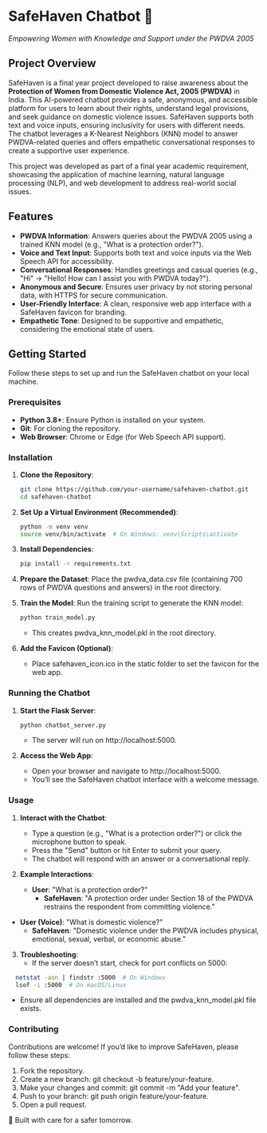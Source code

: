 # SafeHaven Chatbot 🤝
 
*Empowering Women with Knowledge and Support under the PWDVA 2005*

## Project Overview

SafeHaven is a final year project developed to raise awareness about the **Protection of Women from Domestic Violence Act, 2005 (PWDVA)** in India. This AI-powered chatbot provides a safe, anonymous, and accessible platform for users to learn about their rights, understand legal provisions, and seek guidance on domestic violence issues. SafeHaven supports both text and voice inputs, ensuring inclusivity for users with different needs. The chatbot leverages a K-Nearest Neighbors (KNN) model to answer PWDVA-related queries and offers empathetic conversational responses to create a supportive user experience.

This project was developed as part of a final year academic requirement, showcasing the application of machine learning, natural language processing (NLP), and web development to address real-world social issues.

## Features

- **PWDVA Information**: Answers queries about the PWDVA 2005 using a trained KNN model (e.g., "What is a protection order?").
- **Voice and Text Input**: Supports both text and voice inputs via the Web Speech API for accessibility.
- **Conversational Responses**: Handles greetings and casual queries (e.g., "Hi" → "Hello! How can I assist you with PWDVA today?").
- **Anonymous and Secure**: Ensures user privacy by not storing personal data, with HTTPS for secure communication.
- **User-Friendly Interface**: A clean, responsive web app interface with a SafeHaven favicon for branding.
- **Empathetic Tone**: Designed to be supportive and empathetic, considering the emotional state of users.

## Getting Started

Follow these steps to set up and run the SafeHaven chatbot on your local machine.

### Prerequisites

- **Python 3.8+**: Ensure Python is installed on your system.
- **Git**: For cloning the repository.
- **Web Browser**: Chrome or Edge (for Web Speech API support).

### Installation

1. **Clone the Repository**:
   ```bash
   git clone https://github.com/your-username/safehaven-chatbot.git
   cd safehaven-chatbot
   
2. **Set Up a Virtual Environment (Recommended)**:
   ```bash
   python -m venv venv
   source venv/bin/activate  # On Windows: venv\Scripts\activate
   
3. **Install Dependencies**:
   ```bash
   pip install -r requirements.txt
   
4. **Prepare the Dataset**:
   Place the pwdva_data.csv file (containing 700 rows of PWDVA questions and answers) in the 
   root directory.

5. **Train the Model**:
   Run the training script to generate the KNN model:
   ```bash
   python train_model.py
   ```
   - This creates pwdva_knn_model.pkl in the root directory.

6. **Add the Favicon (Optional)**:
   - Place safehaven_icon.ico in the static folder to set the favicon for the web app.

### Running the Chatbot

1. **Start the Flask Server**:
   ```bash
   python chatbot_server.py
   ```
   
   - The server will run on http://localhost:5000.

2. **Access the Web App**:
   - Open your browser and navigate to http://localhost:5000.
   - You’ll see the SafeHaven chatbot interface with a welcome message.

### Usage
1. **Interact with the Chatbot**:
   - Type a question (e.g., "What is a protection order?") or click the microphone button to speak.
   - Press the "Send" button or hit Enter to submit your query.
   - The chatbot will respond with an answer or a conversational reply.

2. **Example Interactions**:
   - **User**: "What is a protection order?"
      - **SafeHaven**: "A protection order under Section 18 of the PWDVA restrains the respondent from committing violence."

  - **User (Voice)**: "What is domestic violence?"
     - **SafeHaven**: "Domestic violence under the PWDVA includes physical, emotional, sexual, verbal, or economic abuse."

3. **Troubleshooting**:
   - If the server doesn’t start, check for port conflicts on 5000:
  ```bash
    netstat -aon | findstr :5000  # On Windows
    lsof -i :5000  # On macOS/Linux
  ```
  - Ensure all dependencies are installed and the pwdva_knn_model.pkl file exists.

### Contributing
Contributions are welcome! If you’d like to improve SafeHaven, please follow these steps:

1. Fork the repository.
2. Create a new branch: git checkout -b feature/your-feature.
3. Make your changes and commit: git commit -m "Add your feature".
4. Push to your branch: git push origin feature/your-feature.
5. Open a pull request.


💖 Built with care for a safer tomorrow.














